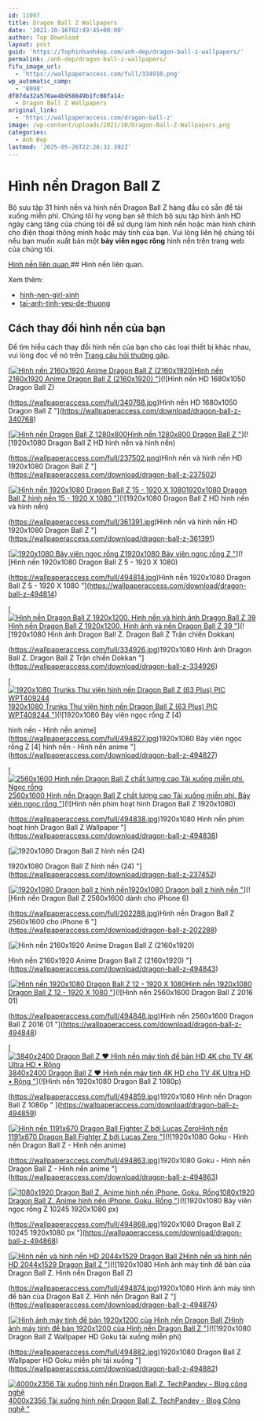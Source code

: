 ```yaml
---
id: 11097
title: Dragon Ball Z Wallpapers
date: '2021-10-16T02:49:45+00:00'
author: Top Download
layout: post
guid: 'https://Tophinhanhdep.com/anh-dep/dragon-ball-z-wallpapers/'
permalink: /anh-dep/dragon-ball-z-wallpapers/
fifu_image_url:
  - 'https://wallpaperaccess.com/full/334910.png'
wp_automatic_camp:
  - '8098'
df07da32a570ae4b958849b1fc08fa14:
  - Dragon Ball Z Wallpapers
original_link:
  - 'https://wallpaperaccess.com/dragon-ball-z'
image: /wp-content/uploads/2021/10/Dragon-Ball-Z-Wallpapers.png
categories:
  - Ảnh Đẹp
lastmod: '2025-05-26T22:26:32.392Z'
---
```

# Hình nền Dragon Ball Z

Bộ sưu tập 31 hình nền và hình nền Dragon Ball Z hàng đầu có sẵn để tải xuống miễn phí. Chúng tôi hy vọng bạn sẽ thích bộ sưu tập hình ảnh HD ngày càng tăng của chúng tôi để sử dụng làm hình nền hoặc màn hình chính cho điện thoại thông minh hoặc máy tính của bạn. Vui lòng liên hệ chúng tôi nếu bạn muốn xuất bản một **bảy viên ngọc rông** hình nền trên trang web của chúng tôi.

[Hình nền liên quan ](#related) ## Hình nền liên quan.

   
 Xem thêm:

   
- [hinh-nen-girl-xinh](https://tophinhanhdep.com/gai-xinh/hinh-nen-girl-xinh/)
- [tai-anh-tinh-yeu-de-thuong](https://tophinhanhdep.com/anh-tinh-yeu/tai-anh-tinh-yeu-de-thuong/)

## Cách thay đổi hình nền của bạn

Để tìm hiểu cách thay đổi hình nền của bạn cho các loại thiết bị khác nhau, vui lòng đọc về nó trên [Trang câu hỏi thường gặp](https://tophinhanhdep.com/faq/).

  
[[![Hình nền 2160x1920 Anime Dragon Ball Z (2160x1920)](https://wallpaperaccess.com/full/334910.png)Hình nền 2160x1920 Anime Dragon Ball Z (2160x1920) "](https://wallpaperaccess.com/download/dragon-ball-z-334910)](![Hình nền HD 1680x1050 Dragon Ball Z)

(https://wallpaperaccess.com/full/340768.jpg)Hình nền HD 1680x1050 Dragon Ball Z "](https://wallpaperaccess.com/download/dragon-ball-z-340768)

[[![Hình nền Dragon Ball Z 1280x800](https://wallpaperaccess.com/full/335014.jpg)Hình nền 1280x800 Dragon Ball Z "](https://wallpaperaccess.com/download/dragon-ball-z-335014)](![1920x1080 Dragon Ball Z HD hình nền và hình nền)

(https://wallpaperaccess.com/full/237502.png)Hình nền và hình nền HD 1920x1080 Dragon Ball Z "](https://wallpaperaccess.com/download/dragon-ball-z-237502)

[[![Hình nền 1920x1080 Dragon Ball Z 15 - 1920 X 1080](https://wallpaperaccess.com/full/335110.jpg)1920x1080 Dragon Ball Z hình nền 15 - 1920 X 1080 "](https://wallpaperaccess.com/download/dragon-ball-z-335110)](![1920x1080 Dragon Ball Z HD hình nền và hình nền)

(https://wallpaperaccess.com/full/361391.jpg)Hình nền và hình nền HD 1920x1080 Dragon Ball Z "](https://wallpaperaccess.com/download/dragon-ball-z-361391)

[[![1920x1080 Bảy viên ngọc rồng Z](https://wallpaperaccess.com/full/494811.jpg)1920x1080 Bảy viên ngọc rồng Z "](https://wallpaperaccess.com/download/dragon-ball-z-494811)](![Hình nền 1920x1080 Dragon Ball Z 5 - 1920 X 1080)

(https://wallpaperaccess.com/full/494814.jpg)Hình nền 1920x1080 Dragon Ball Z 5 - 1920 X 1080 "](https://wallpaperaccess.com/download/dragon-ball-z-494814)

[[![Hình nền Dragon Ball Z 1920x1200.  Hình nền và hình ảnh Dragon Ball Z 39](https://wallpaperaccess.com/full/494815.jpg)Hình nền Dragon Ball Z 1920x1200. Hình ảnh và nền Dragon Ball Z 39 "](https://wallpaperaccess.com/download/dragon-ball-z-494815)](![1920x1080 Hình ảnh Dragon Ball Z. Dragon Ball Z Trận chiến Dokkan)

(https://wallpaperaccess.com/full/334926.jpg)1920x1080 Hình ảnh Dragon Ball Z. Dragon Ball Z Trận chiến Dokkan "](https://wallpaperaccess.com/download/dragon-ball-z-334926)

[[![1920x1080 Trunks Thư viện hình nền Dragon Ball Z (63 Plus) PIC WPT409244](https://wallpaperaccess.com/full/494826.jpg)1920x1080 Trunks Thư viện hình nền Dragon Ball Z (63 Plus) PIC WPT409244 "](https://wallpaperaccess.com/download/dragon-ball-z-494826)](![1920x1080 Bảy viên ngọc rồng Z [4)

 hình nền - Hình nền anime](https://wallpaperaccess.com/full/494827.jpg)1920x1080 Bảy viên ngọc rồng Z \[4\] hình nền - Hình nền anime "](https://wallpaperaccess.com/download/dragon-ball-z-494827)

[[![2560x1600 Hình nền Dragon Ball Z chất lượng cao Tải xuống miễn phí.  Ngọc rồng](https://wallpaperaccess.com/full/494836.jpg)2560x1600 Hình nền Dragon Ball Z chất lượng cao Tải xuống miễn phí. Bảy viên ngọc rồng "](https://wallpaperaccess.com/download/dragon-ball-z-494836)](![Hình nền phim hoạt hình Dragon Ball Z 1920x1080)

(https://wallpaperaccess.com/full/494838.jpg)1920x1080 Hình nền phim hoạt hình Dragon Ball Z Wallpaper "](https://wallpaperaccess.com/download/dragon-ball-z-494838)

[![1920x1080 Dragon Ball Z hình nền (24)](https://wallpaperaccess.com/full/237452.jpg)

1920x1080 Dragon Ball Z hình nền (24) "](https://wallpaperaccess.com/download/dragon-ball-z-237452)

[[![1920x1080 Dragon ball z hình nền](https://wallpaperaccess.com/full/335130.jpg)1920x1080 Dragon ball z hình nền "](https://wallpaperaccess.com/download/dragon-ball-z-335130)](![Hình nền Dragon Ball Z 2560x1600 dành cho iPhone 6)

(https://wallpaperaccess.com/full/202288.jpg)Hình nền Dragon Ball Z 2560x1600 cho iPhone 6 "](https://wallpaperaccess.com/download/dragon-ball-z-202288)

[![Hình nền 2160x1920 Anime Dragon Ball Z (2160x1920)](https://wallpaperaccess.com/full/494843.png)

Hình nền 2160x1920 Anime Dragon Ball Z (2160x1920) "](https://wallpaperaccess.com/download/dragon-ball-z-494843)

[[![Hình nền 1920x1080 Dragon Ball Z 12 - 1920 X 1080](https://wallpaperaccess.com/full/335023.jpg)Hình nền 1920x1080 Dragon Ball Z 12 - 1920 X 1080 "](https://wallpaperaccess.com/download/dragon-ball-z-335023)](![Hình nền 2560x1600 Dragon Ball Z 2016 01)

(https://wallpaperaccess.com/full/494848.jpg)Hình nền 2560x1600 Dragon Ball Z 2016 01 "](https://wallpaperaccess.com/download/dragon-ball-z-494848)

[[![3840x2400 Dragon Ball Z ❤ Hình nền máy tính để bàn HD 4K cho TV 4K Ultra HD • Rộng](https://wallpaperaccess.com/full/231118.jpg)3840x2400 Dragon Ball Z ❤ Hình nền máy tính 4K HD cho TV 4K Ultra HD • Rộng "](https://wallpaperaccess.com/download/dragon-ball-z-231118)](![Hình nền 1920x1080 Dragon Ball Z 1080p)

(https://wallpaperaccess.com/full/494859.jpg)1920x1080 Hình nền Dragon Ball Z 1080p " ](https://wallpaperaccess.com/download/dragon-ball-z-494859)

[[![Hình nền 1191x670 Dragon Ball Fighter Z bởi Lucas Zero](https://wallpaperaccess.com/full/335003.jpg)Hình nền 1191x670 Dragon Ball Fighter Z bởi Lucas Zero "](https://wallpaperaccess.com/download/dragon-ball-z-335003)](![1920x1080 Goku - Hình nền Dragon Ball Z - Hình nền anime)

(https://wallpaperaccess.com/full/494863.jpg)1920x1080 Goku - Hình nền Dragon Ball Z - Hình nền anime "](https://wallpaperaccess.com/download/dragon-ball-z-494863)

[[![1080x1920 Dragon Ball Z. Anime hình nền iPhone.  Goku.  Rồng](https://wallpaperaccess.com/full/54749.jpg)1080x1920 Dragon Ball Z. Anime hình nền iPhone. Goku. Rồng "](https://wallpaperaccess.com/download/dragon-ball-z-54749)](![1920x1080 Bảy viên ngọc rồng Z 10245 1920x1080 px)

(https://wallpaperaccess.com/full/494868.jpg)1920x1080 Dragon Ball Z 10245 1920x1080 px "](https://wallpaperaccess.com/download/dragon-ball-z-494868)

[[![Hình nền và hình nền HD 2044x1529 Dragon Ball Z](https://wallpaperaccess.com/full/494871.png)Hình nền và hình nền HD 2044x1529 Dragon Ball Z "](https://wallpaperaccess.com/download/dragon-ball-z-494871)](![1920x1080 Hình ảnh máy tính để bàn của Dragon Ball Z. Hình nền Dragon Ball Z)

(https://wallpaperaccess.com/full/494874.jpg)1920x1080 Hình ảnh máy tính để bàn của Dragon Ball Z. Hình nền Dragon Ball Z "](https://wallpaperaccess.com/download/dragon-ball-z-494874)

[[![Hình ảnh máy tính để bàn 1920x1200 của Hình nền Dragon Ball Z](https://wallpaperaccess.com/full/494878.jpg)Hình ảnh máy tính để bàn 1920x1200 của Hình nền Dragon Ball Z "](https://wallpaperaccess.com/download/dragon-ball-z-494878)](![1920x1080 Dragon Ball Z Wallpaper HD Goku tải xuống miễn phí)

(https://wallpaperaccess.com/full/494882.jpg)1920x1080 Dragon Ball Z Wallpaper HD Goku miễn phí tải xuống "](https://wallpaperaccess.com/download/dragon-ball-z-494882)

[![4000x2356 Tải xuống hình nền Dragon Ball Z.  TechPandey - Blog công nghệ](https://wallpaperaccess.com/full/494888.jpg)4000x2356 Tải xuống hình nền Dragon Ball Z. TechPandey - Blog Công nghệ "](https://wallpaperaccess.com/download/dragon-ball-z-494888)
